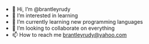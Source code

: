 - 👋 Hi, I’m @brantleyrudy
- 👀 I’m interested in learning
- 🌱 I’m currently learning new programming languages
- 💞️ I’m looking to collaborate on everything
- 📫 How to reach me brantleyrudy@yahoo.com

<!---
brantleyrudy/brantleyrudy is a ✨ special ✨ repository because its `README.md` (this file) appears on your GitHub profile.
You can click the Preview link to take a look at your changes.
--->
